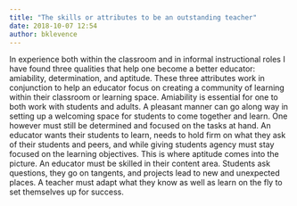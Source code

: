 ```yaml
---
title: "The skills or attributes to be an outstanding teacher"
date: 2018-10-07 12:54
author: bklevence
---
```


In experience both within the classroom and in informal instructional roles I have found three qualities that help one become a better educator: amiability, determination, and aptitude. These three attributes work in conjunction to help an educator focus on creating a community of learning within their classroom or learning space. Amiability is essential for one to both work with students and adults. A pleasant manner can go along way in setting up a welcoming space for students to come together and learn. One however must still be determined and focused on the tasks at hand. An educator wants their students to learn, needs to hold firm on what they ask of their students and peers, and while giving students agency must stay focused on the learning objectives. This is where aptitude comes into the picture. An educator must be skilled in their content area. Students ask questions, they go on tangents, and projects lead to new and unexpected places. A teacher must adapt what they know as well as learn on the fly to set themselves up for success.
